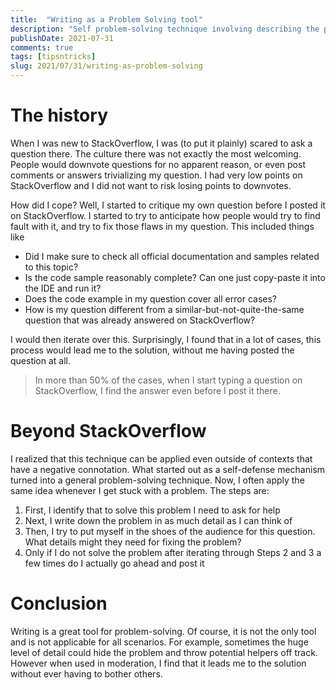 ```yaml
---
title:  "Writing as a Problem Solving tool"
description: "Self problem-solving technique involving describing the problem in as much detail as possible"
publishDate: 2021-07-31
comments: true
tags: [tipsntricks]
slug: 2021/07/31/writing-as-problem-solving
---
```


# The history

When I was new to StackOverflow, I was (to put it plainly) scared to ask a question there. The culture there was not exactly the most welcoming. People would downvote questions for no apparent reason, or even post comments or answers trivializing my question. I had very low points on StackOverflow and I did not want to risk losing points to downvotes.

How did I cope? Well, I started to critique my own question before I posted it on StackOverflow. I started to try to anticipate how people would try to find fault with it, and try to fix those flaws in my question. This included things like

  - Did I make sure to check all official documentation and samples related to this topic?
  - Is the code sample reasonably complete? Can one just copy-paste it into the IDE and run it?
  - Does the code example in my question cover all error cases?
  - How is my question different from a similar-but-not-quite-the-same question that was already answered on StackOverflow?

I would then iterate over this. Surprisingly, I found that in a lot of cases, this process would lead me to the solution, without me having posted the question at all.

> In more than 50% of the cases, when I start typing a question on StackOverflow, I find the answer even before I post it there.

# Beyond StackOverflow

I realized that this technique can be applied even outside of contexts that have a negative connotation. What started out as a self-defense mechanism turned into a general problem-solving technique. Now, I often apply the same idea whenever I get stuck with a problem. The steps are:

1. First, I identify that to solve this problem I need to ask for help
2. Next, I write down the problem in as much detail as I can think of
3. Then, I try to put myself in the shoes of the audience for this question. What details might they need for fixing the problem?
4. Only if I do not solve the problem after iterating through Steps 2 and 3 a few times do I actually go ahead and post it 

# Conclusion

Writing is a great tool for problem-solving. Of course, it is not the only tool and is not applicable for all scenarios. For example, sometimes the huge level of detail could hide the problem and throw potential helpers off track. However when used in moderation, I find that it leads me to the solution without ever having to bother others.